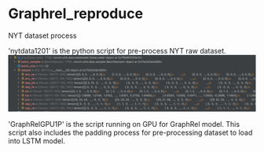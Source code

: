 # Graphrel_reproduce
NYT dataset process 

'nytdata1201' is the python script for pre-process NYT raw dataset.
![alt text](https://github.com/samantha96/Graphrel_reproduce/blob/main/images/train_tensor.png)

'GraphRelGPU1P' is the script running on GPU for GraphRel model. This script also includes the padding process for pre-processing dataset to load into LSTM model.

